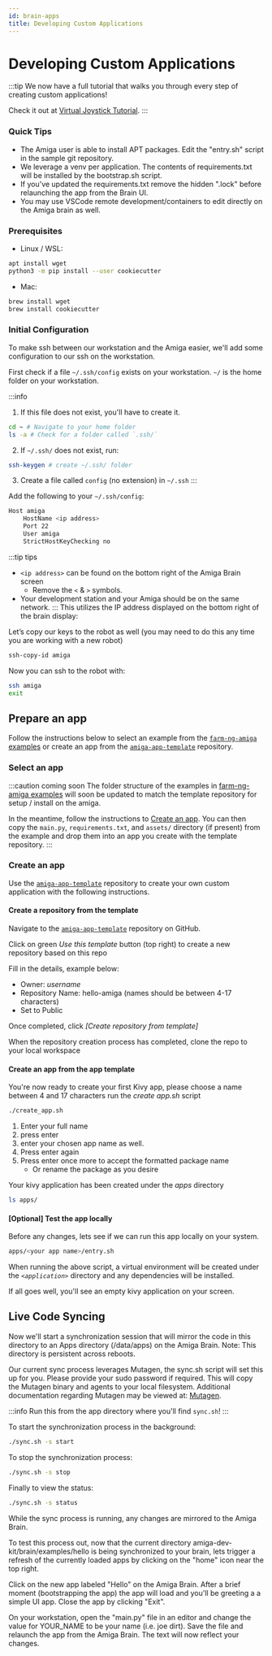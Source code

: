 ```yaml
---
id: brain-apps
title: Developing Custom Applications
---
```


# Developing Custom Applications

:::tip
We now have a full tutorial that walks you through every step of creating custom applications!

Check it out at [Virtual Joystick Tutorial](./../examples/virtual_joystick/00_overview.md).
:::

### Quick Tips
* The Amiga user is able to install APT packages. Edit the "entry.sh" script in the sample git repository.
* We leverage a venv per application. The contents of requirements.txt will be installed by the bootstrap.sh script.
* If you've updated the requirements.txt remove the hidden ".lock" before relaunching the app from the Brain UI.
* You may use VSCode remote development/containers to edit directly on the Amiga brain as well.


### Prerequisites

- Linux / WSL:
```bash
apt install wget
python3 -m pip install --user cookiecutter
```
- Mac:
```bash
brew install wget
brew install cookiecutter
```

### Initial Configuration
To make ssh between our workstation and the Amiga easier, we'll add some configuration to our ssh on the workstation.

First check if a file `~/.ssh/config` exists on your workstation.
`~/` is the home folder on your workstation.

:::info
1. If this file does not exist, you'll have to create it.

```bash
cd ~ # Navigate to your home folder
ls -a # Check for a folder called `.ssh/`
```
2. If `~/.ssh/` does not exist, run:
```bash
ssh-keygen # create ~/.ssh/ folder
```
3. Create a file called `config` (no extension) in `~/.ssh`
:::

Add the following to your  `~/.ssh/config`:
```bash
Host amiga
    HostName <ip address>
    Port 22
    User amiga
    StrictHostKeyChecking no
```
:::tip tips
- `<ip address>` can be found on the bottom right of the Amiga Brain screen
  - Remove the `<` & `>` symbols.
- Your development station and your Amiga should be on the same network.
:::
This utilizes the IP address displayed on the bottom right of the brain display:

Let’s copy our keys to the robot as well (you may need to do this any time you are working with a new robot)
```bash
ssh-copy-id amiga
```

Now you can ssh to the robot with:
```bash
ssh amiga
exit
```

## Prepare an app

Follow the instructions below to select an example from the [`farm-ng-amiga` examples](https://github.com/farm-ng/farm-ng-amiga/tree/main/py/examples) or create an app from the [`amiga-app-template`](https://github.com/farm-ng/amiga-app-template) repository.

### Select an app

:::caution coming soon
The folder structure of the examples in [farm-ng-amiga examples](https://github.com/farm-ng/farm-ng-amiga/tree/main/py/examples) will soon be updated to match
the template repository for setup / install on the amiga.

In the meantime, follow the instructions to [Create an app](#create-an-app).
You can then copy the `main.py`, `requirements.txt`, and `assets/` directory (if present)
from the example and drop them into an app you create with the template repository.
:::

### Create an app

Use the [`amiga-app-template`](https://github.com/farm-ng/amiga-app-template) repository to create your own custom application with the following instructions.

#### Create a repository from the template

Navigate to the [`amiga-app-template`](https://github.com/farm-ng/amiga-app-template) repository on GitHub.

Click on green *Use this template* button (top right) to create a new repository based on this repo

Fill in the details, example below:
* Owner: *username*
* Repository Name: hello-amiga (names should be between 4-17 characters)
* Set to Public

Once completed, click *[Create repository from template]*

When the repository creation process has completed, clone the repo to your local workspace

#### Create an app from the app template

You're now ready to create your first Kivy app, please choose a name between 4 and 17 characters run the *create app.sh* script
```bash
./create_app.sh
```

1. Enter your full name
2. press enter
3. enter your chosen app name as well.
4. Press enter again
5. Press enter once more to accept the formatted package name
    - Or rename the package as you desire

Your kivy application has been created under the *apps* directory
```bash
ls apps/
```
#### [Optional] Test the app locally

Before any changes, lets see if we can run this app locally on your system.
```bash
apps/<your app name>/entry.sh
```

When running the above script, a virtual environment will be created under the *`<application>`* directory and any dependencies will be installed.

If all goes well, you'll see an empty kivy application on your screen.


## Live Code Syncing

Now we'll start a synchronization session that will mirror the code in this directory to an Apps directory (/data/apps) on the Amiga Brain. Note: This directory is persistent across reboots.

Our current sync process leverages Mutagen, the sync.sh script will set this up for you. Please provide your sudo password if required. This will copy the Mutagen binary and agents to your local filesystem.
Additional documentation regarding Mutagen may be viewed at: [Mutagen](https://mutagen.io/documentation/introduction).

:::info
Run this from the app directory where you'll find `sync.sh`!
:::

To start the synchronization process in the background:
```bash
./sync.sh -s start
```

To stop the synchronization process:
```bash
./sync.sh -s stop
```

Finally to view the status:
```bash
./sync.sh -s status
```

While the sync process is running, any changes are mirrored to the Amiga Brain.

To test this process out, now that the current directory amiga-dev-kit/brain/examples/hello is being synchronized to your brain, lets trigger a refresh of the currently loaded apps by clicking on the "home" icon near the top right.

Click on the new app labeled "Hello" on the Amiga Brain. After a brief moment (bootstrapping the app) the app will load and you'll be greeting a a simple UI app. Close the app by clicking "Exit".

On your workstation, open the "main.py" file in an editor and change the value for YOUR_NAME to be your name (i.e. joe dirt). Save the file and relaunch the app from the Amiga Brain. The text will now reflect your changes.
